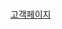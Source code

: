 # 
[고객페이지](https://github.com/jeong-juyoung/trip_maximus/blob/14793ba2b35724301c14e1727a8cf66f23d5e730/src/main/java/com/maximusteam/tripfulaxel/user/controller/GuidePageController.java)
